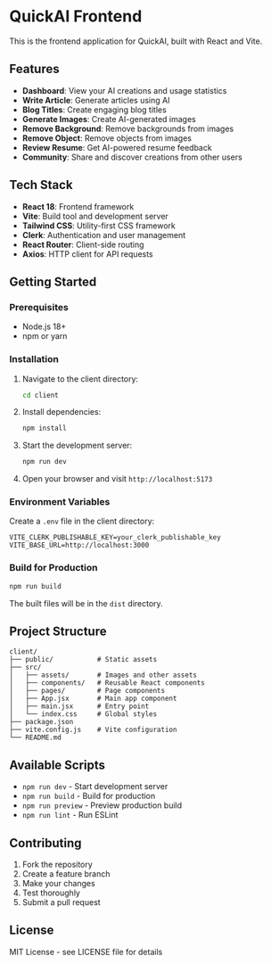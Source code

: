 # QuickAI Frontend

This is the frontend application for QuickAI, built with React and Vite.

## Features

- **Dashboard**: View your AI creations and usage statistics
- **Write Article**: Generate articles using AI
- **Blog Titles**: Create engaging blog titles
- **Generate Images**: Create AI-generated images
- **Remove Background**: Remove backgrounds from images
- **Remove Object**: Remove objects from images
- **Review Resume**: Get AI-powered resume feedback
- **Community**: Share and discover creations from other users

## Tech Stack

- **React 18**: Frontend framework
- **Vite**: Build tool and development server
- **Tailwind CSS**: Utility-first CSS framework
- **Clerk**: Authentication and user management
- **React Router**: Client-side routing
- **Axios**: HTTP client for API requests

## Getting Started

### Prerequisites

- Node.js 18+ 
- npm or yarn

### Installation

1. Navigate to the client directory:
   ```bash
   cd client
   ```

2. Install dependencies:
   ```bash
   npm install
   ```

3. Start the development server:
   ```bash
   npm run dev
   ```

4. Open your browser and visit `http://localhost:5173`

### Environment Variables

Create a `.env` file in the client directory:

```env
VITE_CLERK_PUBLISHABLE_KEY=your_clerk_publishable_key
VITE_BASE_URL=http://localhost:3000
```

### Build for Production

```bash
npm run build
```

The built files will be in the `dist` directory.

## Project Structure

```
client/
├── public/           # Static assets
├── src/
│   ├── assets/       # Images and other assets
│   ├── components/   # Reusable React components
│   ├── pages/        # Page components
│   ├── App.jsx       # Main app component
│   ├── main.jsx      # Entry point
│   └── index.css     # Global styles
├── package.json
├── vite.config.js    # Vite configuration
└── README.md
```

## Available Scripts

- `npm run dev` - Start development server
- `npm run build` - Build for production
- `npm run preview` - Preview production build
- `npm run lint` - Run ESLint

## Contributing

1. Fork the repository
2. Create a feature branch
3. Make your changes
4. Test thoroughly
5. Submit a pull request

## License

MIT License - see LICENSE file for details
